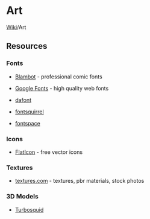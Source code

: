 # Art
[Wiki](../readme.md)/Art

## Resources

### Fonts
* [Blambot](http://www.blambot.com/) - professional comic fonts
* [Google Fonts](https://fonts.google.com/) - high quality web fonts

* [dafont](https://www.dafont.com/de/)
* [fontsquirrel](https://www.fontsquirrel.com/)
* [fontspace](http://www.fontspace.com/)

### Icons
* [FlatIcon](https://www.flaticon.com/) - free vector icons

### Textures
* [textures.com](https://www.textures.com/) - textures, pbr materials, stock photos

### 3D Models
* [Turbosquid](https://www.turbosquid.com/)
